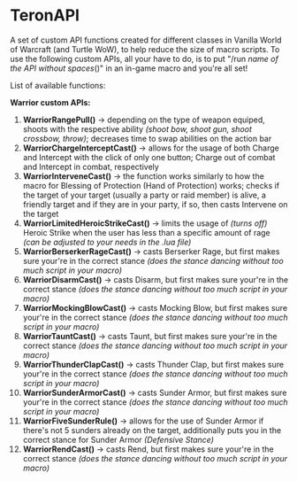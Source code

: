 # TeronAPI
A set of custom API functions created for different classes in Vanilla World of Warcraft (and Turtle WoW), to help reduce the size of macro scripts.
To use the following custom APIs, all your have to do, is to put "/run *name of the API without spaces*()" in an in-game macro and you're all set!

List of available functions:

  **Warrior custom APIs:**
  1. **WarriorRangePull()** -> depending on the type of weapon equiped, shoots with the respective ability *(shoot bow, shoot gun, shoot crossbow, throw)*; decreases time to swap abilities on the action bar
  2. **WarriorChargeInterceptCast()** -> allows for the usage of both Charge and Intercept with the click of only one button; Charge out of combat and Intercept in combat, respectively
  3. **WarriorInterveneCast()** -> the function works similarly to how the macro for Blessing of Protection (Hand of Protection) works; checks if the target of your target (usually a party or raid member) is alive, a friendly target and if they are in your party, if so, then casts Intervene on the target
  4. **WarriorLimitedHeroicStrikeCast()** -> limits the usage of *(turns off)* Heroic Strike when the user has less than a specific amount of rage *(can be adjusted to your needs in the .lua file)*
  5. **WarriorBerserkerRageCast()** -> casts Berserker Rage, but first makes sure your're in the correct stance *(does the stance dancing without too much script in your macro)*
  6. **WarriorDisarmCast()** -> casts Disarm, but first makes sure your're in the correct stance *(does the stance dancing without too much script in your macro)*
  7. **WarriorMockingBlowCast()** -> casts Mocking Blow, but first makes sure your're in the correct stance *(does the stance dancing without too much script in your macro)*
  8. **WarriorTauntCast()** -> casts Taunt, but first makes sure your're in the correct stance *(does the stance dancing without too much script in your macro)*
  9. **WarriorThunderClapCast()** -> casts Thunder Clap, but first makes sure your're in the correct stance *(does the stance dancing without too much script in your macro)*
  10. **WarriorSunderArmorCast()** -> casts Sunder Armor, but first makes sure your're in the correct stance *(does the stance dancing without too much script in your macro)*
  11. **WarriorFiveSunderRule()** -> allows for the use of Sunder Armor if there's not 5 sunders already on the target, additionally puts you in the correct stance for Sunder Armor *(Defensive Stance)*
  12. **WarriorRendCast()** -> casts Rend, but first makes sure your're in the correct stance *(does the stance dancing without too much script in your macro)*
